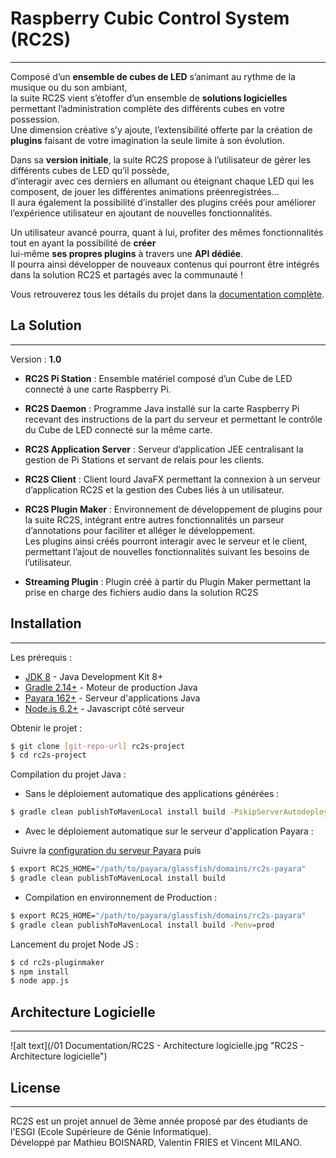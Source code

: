 # Raspberry Cubic Control System (RC2S)
----------

Composé d’un **ensemble de cubes de LED** s’animant au rythme de la musique ou du son ambiant,  
la suite RC2S vient s’étoffer d’un ensemble de **solutions logicielles** permettant l’administration complète des différents cubes en votre possession.  
Une dimension créative s’y ajoute, l’extensibilité offerte par la création de **plugins** faisant de votre imagination la seule limite à son évolution.

Dans sa **version initiale**, la suite RC2S propose à l’utilisateur de gérer les différents cubes de LED qu’il possède,  
d’interagir avec ces derniers en allumant ou éteignant chaque LED qui les composent, de jouer les différentes animations préenregistrées…  
Il aura également la possibilité d’installer des plugins créés pour améliorer l’expérience utilisateur en ajoutant de nouvelles fonctionnalités.

Un utilisateur avancé pourra, quant à lui, profiter des mêmes fonctionnalités tout en ayant la possibilité de **créer**  
lui-même **ses propres plugins** à travers une **API dédiée**.  
Il pourra ainsi développer de nouveaux contenus qui pourront être intégrés dans la solution RC2S et partagés avec la communauté !

Vous retrouverez tous les détails du projet dans la [documentation complète](/01%20Documentation/RC2S%20-%20Documentation%20technique).

## La Solution
----------


Version : **1.0**

- **RC2S Pi Station** : Ensemble matériel composé d’un Cube de LED connecté à une carte Raspberry Pi.

- **RC2S Daemon** : Programme Java installé sur la carte Raspberry Pi recevant des instructions de la part du serveur et permettant le contrôle du Cube de LED connecté sur la même carte.

- **RC2S Application Server** : Serveur d’application JEE centralisant la gestion de Pi Stations et servant de relais pour les clients.

- **RC2S Client** : Client lourd JavaFX permettant la connexion à un serveur d’application RC2S et la gestion des Cubes liés à un utilisateur.

- **RC2S Plugin Maker** : Environnement de développement de plugins pour la suite RC2S, intégrant entre autres fonctionnalités un parseur d’annotations pour faciliter et alléger le développement.  
Les plugins ainsi créés pourront interagir avec le serveur et le client, permettant l’ajout de nouvelles fonctionnalités suivant les besoins de l’utilisateur.

- **Streaming Plugin** : Plugin créé à partir du Plugin Maker permettant la prise en charge des fichiers audio dans la solution RC2S

## Installation
----------

Les prérequis :

- [JDK 8] - Java Development Kit 8+
- [Gradle 2.14+] - Moteur de production Java
- [Payara 162+] - Serveur d'applications Java
- [Node.js 6.2+] - Javascript côté serveur

Obtenir le projet :

```sh
$ git clone [git-repo-url] rc2s-project
$ cd rc2s-project
```

Compilation du projet Java :

- Sans le déploiement automatique des applications générées :
```sh
$ gradle clean publishToMavenLocal install build -PskipServerAutodeploy=true -PskipJNLPAutodeploy=true
```

- Avec le déploiement automatique sur le serveur d'application Payara :

Suivre la [configuration du serveur Payara](/01%20Documentation/RC2S%20-%20Configuration%20PROD) puis
```sh
$ export RC2S_HOME="/path/to/payara/glassfish/domains/rc2s-payara"
$ gradle clean publishToMavenLocal install build
```

- Compilation en environnement de Production :
```sh
$ export RC2S_HOME="/path/to/payara/glassfish/domains/rc2s-payara"
$ gradle clean publishToMavenLocal install build -Penv=prod
```

Lancement du projet Node JS :
```sh
$ cd rc2s-pluginmaker
$ npm install
$ node app.js
```

## Architecture Logicielle
----------
![alt text](/01 Documentation/RC2S - Architecture logicielle.jpg "RC2S - Architecture logicielle")


## License
----------

RC2S est un projet annuel de 3ème année proposé par des étudiants de l'ESGI (Ecole Supérieure de Génie Informatique).  
Développé par Mathieu BOISNARD, Valentin FRIES et Vincent MILANO.

   [JDK 8]: <http://www.oracle.com/technetwork/java/javase/downloads/jdk8-downloads-2133151.html>
   [Gradle 2.14+]: <https://gradle.org/gradle-download/>
   [Payara 162+]: <http://www.payara.fish/downloads>
   [Node.js 6.2+]: <http://nodejs.org>
